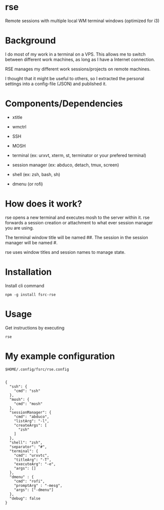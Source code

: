 # rse
Remote sessions with multiple local WM terminal windows (optimized for i3)

# Background

I do most of my work in a terminal on a VPS. This allows me to switch between different work machines, as long as I have a Internet connection.

RSE manages my different work sessions/projects on remote machines. 

I thought that it might be useful to others, so I extracted the personal settings into a config-file (JSON) and published it.

# Components/Dependencies


* xtitle
* wmctrl

* SSH
* MOSH
* terminal (ex: urxvt, xterm, st, terminator or your prefered terminal)
* session manager (ex: abduco, detach, tmux, screen)
* shell (ex: zsh, bash, sh)
* dmenu (or rofi)

# How does it work?

rse opens a new terminal and executes mosh to the server within it. rse forwards a session creation or attachment to what ever session manager you are using.

The terminal window title will be named <server>#<session>#<window-number>. The session in the session manager will be named <session>#<window-number>.

rse uses window titles and session names to manage state.

# Installation

Install cli command

    npm -g install fsrc-rse

# Usage

Get instructions by executing

    rse

# My example configuration

    $HOME/.config/fsrc/rse.config


    {
      "ssh": {
        "cmd": "ssh"
      },
      "mosh": {
        "cmd": "mosh"
      },
      "sessionManager": {
        "cmd": "abduco",
        "listArg": "-l",
        "createArgs": [
          "zsh"
        ]
      },
      "shell": "zsh",
      "separator": "#",
      "terminal": {
        "cmd": "urxvtc",
        "titleArg": "-T",
        "executeArg": "-e",
        "args": []
      },
      "dmenu" : {
        "cmd": "rofi",
        "promptArg" : "-mesg",
        "args": ["-dmenu"]
      },
      "debug": false
    }


